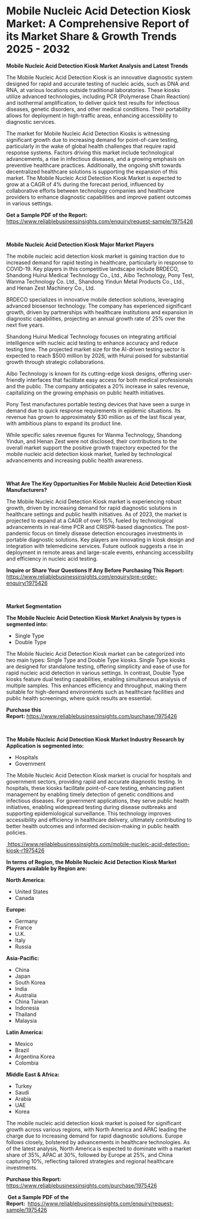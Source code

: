 <p><h1>Mobile Nucleic Acid Detection Kiosk Market: A Comprehensive Report of its Market Share & Growth Trends 2025 - 2032</h1></p><p><strong>Mobile Nucleic Acid Detection Kiosk Market Analysis and Latest Trends</strong></p>
<p><p>The Mobile Nucleic Acid Detection Kiosk is an innovative diagnostic system designed for rapid and accurate testing of nucleic acids, such as DNA and RNA, at various locations outside traditional laboratories. These kiosks utilize advanced technologies, including PCR (Polymerase Chain Reaction) and isothermal amplification, to deliver quick test results for infectious diseases, genetic disorders, and other medical conditions. Their portability allows for deployment in high-traffic areas, enhancing accessibility to diagnostic services.</p><p>The market for Mobile Nucleic Acid Detection Kiosks is witnessing significant growth due to increasing demand for point-of-care testing, particularly in the wake of global health challenges that require rapid response systems. Factors driving this market include technological advancements, a rise in infectious diseases, and a growing emphasis on preventive healthcare practices. Additionally, the ongoing shift towards decentralized healthcare solutions is supporting the expansion of this market. The Mobile Nucleic Acid Detection Kiosk Market is expected to grow at a CAGR of 4% during the forecast period, influenced by collaborative efforts between technology companies and healthcare providers to enhance diagnostic capabilities and improve patient outcomes in various settings.</p></p>
<p><strong>Get a Sample PDF of the Report:&nbsp;</strong> <a href="https://www.reliablebusinessinsights.com/enquiry/request-sample/1975426?utm_campaign=2960&utm_medium=2&utm_source=Github&utm_content=ia&utm_term=12042025&utm_id=mobile-nucleic-acid-detection-kiosk">https://www.reliablebusinessinsights.com/enquiry/request-sample/1975426</a></p>
<p>&nbsp;</p>
<p><strong>Mobile Nucleic Acid Detection Kiosk Major Market Players</strong></p>
<p><p>The mobile nucleic acid detection kiosk market is gaining traction due to increased demand for rapid testing in healthcare, particularly in response to COVID-19. Key players in this competitive landscape include BRDECO, Shandong Huirui Medical Technology Co., Ltd., Aibo Technology, Pony Test, Wanma Technology Co. Ltd., Shandong Yindun Metal Products Co., Ltd., and Henan Zest Machinery Co., Ltd.</p><p>BRDECO specializes in innovative mobile detection solutions, leveraging advanced biosensor technology. The company has experienced significant growth, driven by partnerships with healthcare institutions and expansion in diagnostic capabilities, projecting an annual growth rate of 25% over the next five years.</p><p>Shandong Huirui Medical Technology focuses on integrating artificial intelligence with nucleic acid testing to enhance accuracy and reduce testing time. The projected market size for the AI-driven testing sector is expected to reach $500 million by 2026, with Huirui poised for substantial growth through strategic collaborations.</p><p>Aibo Technology is known for its cutting-edge kiosk designs, offering user-friendly interfaces that facilitate easy access for both medical professionals and the public. The company anticipates a 20% increase in sales revenue, capitalizing on the growing emphasis on public health initiatives.</p><p>Pony Test manufactures portable testing devices that have seen a surge in demand due to quick response requirements in epidemic situations. Its revenue has grown to approximately $30 million as of the last fiscal year, with ambitious plans to expand its product line.</p><p>While specific sales revenue figures for Wanma Technology, Shandong Yindun, and Henan Zest were not disclosed, their contributions to the overall market support the positive growth trajectory expected for the mobile nucleic acid detection kiosk market, fueled by technological advancements and increasing public health awareness.</p></p>
<p>&nbsp;</p>
<p><strong>What Are The Key Opportunities For Mobile Nucleic Acid Detection Kiosk Manufacturers?</strong></p>
<p><p>The Mobile Nucleic Acid Detection Kiosk market is experiencing robust growth, driven by increasing demand for rapid diagnostic solutions in healthcare settings and public health initiatives. As of 2023, the market is projected to expand at a CAGR of over 15%, fueled by technological advancements in real-time PCR and CRISPR-based diagnostics. The post-pandemic focus on timely disease detection encourages investments in portable diagnostic solutions. Key players are innovating in kiosk design and integration with telemedicine services. Future outlook suggests a rise in deployment in remote areas and large-scale events, enhancing accessibility and efficiency in nucleic acid testing.</p></p>
<p><strong>Inquire or Share Your Questions If Any Before Purchasing This Report:</strong> <a href="https://www.reliablebusinessinsights.com/enquiry/pre-order-enquiry/1975426?utm_campaign=2960&utm_medium=2&utm_source=Github&utm_content=ia&utm_term=12042025&utm_id=mobile-nucleic-acid-detection-kiosk">https://www.reliablebusinessinsights.com/enquiry/pre-order-enquiry/1975426</a></p>
<p>&nbsp;</p>
<p><strong>Market Segmentation</strong></p>
<p><strong>The Mobile Nucleic Acid Detection Kiosk Market Analysis by types is segmented into:</strong></p>
<p><ul><li>Single Type</li><li>Double Type</li></ul></p>
<p><p>The Mobile Nucleic Acid Detection Kiosk market can be categorized into two main types: Single Type and Double Type kiosks. Single Type kiosks are designed for standalone testing, offering simplicity and ease of use for rapid nucleic acid detection in various settings. In contrast, Double Type kiosks feature dual testing capabilities, enabling simultaneous analysis of multiple samples. This enhances efficiency and throughput, making them suitable for high-demand environments such as healthcare facilities and public health screenings, where quick results are essential.</p></p>
<p><strong>Purchase this Report:&nbsp;</strong><a href="https://www.reliablebusinessinsights.com/purchase/1975426?utm_campaign=2960&utm_medium=2&utm_source=Github&utm_content=ia&utm_term=12042025&utm_id=mobile-nucleic-acid-detection-kiosk">https://www.reliablebusinessinsights.com/purchase/1975426</a></p>
<p>&nbsp;</p>
<p><strong>The Mobile Nucleic Acid Detection Kiosk Market Industry Research by Application is segmented into:</strong></p>
<p><ul><li>Hospitals</li><li>Government</li></ul></p>
<p><p>The Mobile Nucleic Acid Detection Kiosk market is crucial for hospitals and government sectors, providing rapid and accurate diagnostic testing. In hospitals, these kiosks facilitate point-of-care testing, enhancing patient management by enabling timely detection of genetic conditions and infectious diseases. For government applications, they serve public health initiatives, enabling widespread testing during disease outbreaks and supporting epidemiological surveillance. This technology improves accessibility and efficiency in healthcare delivery, ultimately contributing to better health outcomes and informed decision-making in public health policies.</p></p>
<p><a href="https://www.reliablebusinessinsights.com/mobile-nucleic-acid-detection-kiosk-r1975426?utm_campaign=2960&utm_medium=2&utm_source=Github&utm_content=ia&utm_term=12042025&utm_id=mobile-nucleic-acid-detection-kiosk">&nbsp;https://www.reliablebusinessinsights.com/mobile-nucleic-acid-detection-kiosk-r1975426</a></p>
<p><strong>In terms of Region, the Mobile Nucleic Acid Detection Kiosk Market Players available by Region are:</strong></p>
<p>
    <p> <strong> North America: </strong>
        <ul>
            <li>United States</li>
            <li>Canada</li>
        </ul>
        </p> 
    <p> <strong> Europe: </strong>
        <ul>
            <li>Germany</li>
            <li>France</li>
            <li>U.K.</li>
            <li>Italy</li>
            <li>Russia</li>
        </ul>
        </p> 
    <p> <strong> Asia-Pacific: </strong>
        <ul>
            <li>China</li>
            <li>Japan</li>
            <li>South Korea</li>
            <li>India</li>
            <li>Australia</li>
            <li>China Taiwan</li>
            <li>Indonesia</li>
            <li>Thailand</li>
            <li>Malaysia</li>
        </ul>
        </p> 
    <p> <strong> Latin America: </strong>
        <ul>
            <li>Mexico</li>
            <li>Brazil</li>
            <li>Argentina Korea</li>
            <li>Colombia</li>
        </ul>
        </p> 
    <p> <strong> Middle East & Africa: </strong>
        <ul>
            <li>Turkey</li>
            <li>Saudi</li>
            <li>Arabia</li>
            <li>UAE</li>
            <li>Korea</li>
        </ul>
    </p>
    </p>
<p><p>The mobile nucleic acid detection kiosk market is poised for significant growth across various regions, with North America and APAC leading the charge due to increasing demand for rapid diagnostic solutions. Europe follows closely, bolstered by advancements in healthcare technologies. As of the latest analysis, North America is expected to dominate with a market share of 35%, APAC at 30%, followed by Europe at 25%, and China capturing 10%, reflecting tailored strategies and regional healthcare investments.</p></p>
<p><strong>Purchase this Report: </strong><a href="https://www.reliablebusinessinsights.com/purchase/1975426?utm_campaign=2960&utm_medium=2&utm_source=Github&utm_content=ia&utm_term=12042025&utm_id=mobile-nucleic-acid-detection-kiosk">https://www.reliablebusinessinsights.com/purchase/1975426</a></p>
<p>&nbsp;<strong>Get a Sample PDF of the Report:&nbsp;&nbsp;</strong><a href="https://www.reliablebusinessinsights.com/enquiry/request-sample/1975426?utm_campaign=2960&utm_medium=2&utm_source=Github&utm_content=ia&utm_term=12042025&utm_id=mobile-nucleic-acid-detection-kiosk">https://www.reliablebusinessinsights.com/enquiry/request-sample/1975426</a></p>
<p><strong></strong></p>
<p><p></p><p></p><p></p></p>